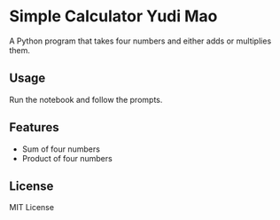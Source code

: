 # Simple Calculator Yudi Mao

A Python program that takes four numbers and either adds or multiplies them.

## Usage
Run the notebook and follow the prompts.

## Features
- Sum of four numbers
- Product of four numbers

## License
MIT License
